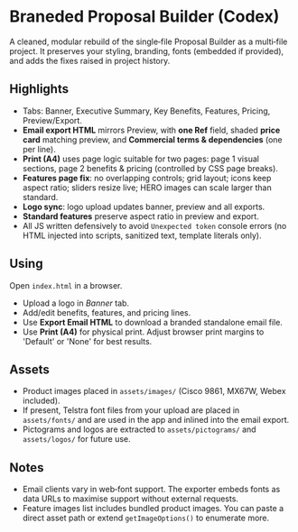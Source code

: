 
# Braneded Proposal Builder (Codex)

A cleaned, modular rebuild of the single‑file Proposal Builder as a multi‑file project. 
It preserves your styling, branding, fonts (embedded if provided), and adds the fixes raised in project history.

## Highlights
- Tabs: Banner, Executive Summary, Key Benefits, Features, Pricing, Preview/Export.
- **Email export HTML** mirrors Preview, with **one Ref** field, shaded **price card** matching preview, and **Commercial terms & dependencies** (one per line).
- **Print (A4)** uses page logic suitable for two pages: page 1 visual sections, page 2 benefits & pricing (controlled by CSS page breaks).
- **Features page fix**: no overlapping controls; grid layout; icons keep aspect ratio; sliders resize live; HERO images can scale larger than standard.
- **Logo sync**: logo upload updates banner, preview and all exports.
- **Standard features** preserve aspect ratio in preview and export.
- All JS written defensively to avoid `Unexpected token` console errors (no HTML injected into scripts, sanitized text, template literals only).

## Using
Open `index.html` in a browser. 
- Upload a logo in *Banner* tab.
- Add/edit benefits, features, and pricing lines.
- Use **Export Email HTML** to download a branded standalone email file.
- Use **Print (A4)** for physical print. Adjust browser print margins to 'Default' or 'None' for best results.

## Assets
- Product images placed in `assets/images/` (Cisco 9861, MX67W, Webex included).
- If present, Telstra font files from your upload are placed in `assets/fonts/` and are used in the app and inlined into the email export.
- Pictograms and logos are extracted to `assets/pictograms/` and `assets/logos/` for future use.

## Notes
- Email clients vary in web‑font support. The exporter embeds fonts as data URLs to maximise support without external requests.
- Feature images list includes bundled product images. You can paste a direct asset path or extend `getImageOptions()` to enumerate more.
